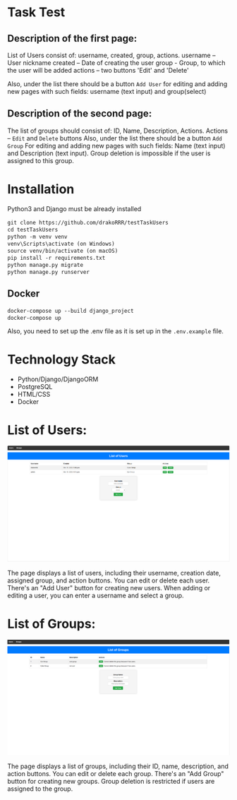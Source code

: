 # Task Test
## Description of the first page:
List of Users consist of: username, created, group, actions.
username – User nickname 
created – Date of creating the user
group - Group, to which the user will be added 
actions – two buttons 'Edit' and 'Delete'

Also, under the list there should be a button `Add User`
for editing and adding new pages with such fields: username (text input) and group(select)

## Description of the second page:

The list of groups should consist of: ID, Name, Description, Actions.
Actions – `Edit` and `Delete` buttons 
Also, under the list there should be a button `Add Group`
For editing and adding new pages with such fields: Name (text input) and Description (text input).
Group deletion is impossible if the user is assigned to this group.

# Installation
Python3 and Django must be already installed

```
git clone https://github.com/drakoRRR/testTaskUsers
cd testTaskUsers
python -m venv venv
venv\Scripts\activate (on Windows)
source venv/bin/activate (on macOS)
pip install -r requirements.txt
python manage.py migrate
python manage.py runserver
```
## Docker
```
docker-compose up --build django_project
docker-compose up
```

Also, you need to set up the .env file as it is set up in the `.env.example` file.

# Technology Stack
* Python/Django/DjangoORM
* PostgreSQL
* HTML/CSS
* Docker

# List of Users:
![users](media_readme/users.png)

The page displays a list of users, including their username, creation date, assigned group, and action buttons.
You can edit or delete each user.
There's an "Add User" button for creating new users.
When adding or editing a user, you can enter a username and select a group.


# List of Groups:
![groups](media_readme/groups.png)

The page displays a list of groups, including their ID, name, description, and action buttons.
You can edit or delete each group.
There's an "Add Group" button for creating new groups.
Group deletion is restricted if users are assigned to the group.